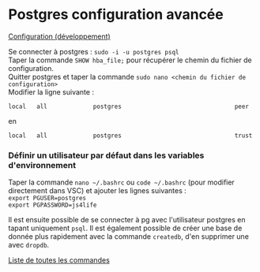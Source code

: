# Postgres configuration avancée

<ins>Configuration (développement)</ins>

Se connecter à postgres : `sudo -i -u postgres psql`  
Taper la commande `SHOW hba_file;` pour récupérer le chemin du fichier de configuration.  
Quitter postgres et taper la commande `sudo nano <chemin du fichier de configuration>`  
Modifier la ligne suivante :  
```
local   all             postgres                                peer
```
en
```
local   all             postgres                                trust
```

### Définir un utilisateur par défaut dans les variables d'environnement

Taper la commande `nano ~/.bashrc` ou `code ~/.bashrc` (pour modifier directement dans VSC) et ajouter les lignes suivantes :  
`export PGUSER=postgres`  
`export PGPASSWORD=js4life`

Il est ensuite possible de se connecter à pg avec l'utilisateur postgres en tapant uniquement `psql`.
Il est également possible de créer une base de donnée plus rapidement avec la commande `createdb`, d'en supprimer une avec `dropdb`.

[Liste de toutes les commandes](https://www.postgresql.org/docs/current/reference-client.html)

<br/>